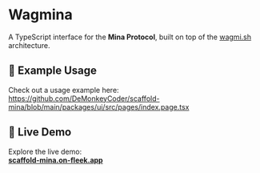 # Wagmina

A TypeScript interface for the **Mina Protocol**, built on top of the [wagmi.sh](http://wagmi.sh/) architecture.

## 🔧 Example Usage

Check out a usage example here:  
https://github.com/DeMonkeyCoder/scaffold-mina/blob/main/packages/ui/src/pages/index.page.tsx

## 🚀 Live Demo

Explore the live demo:  
[**scaffold-mina.on-fleek.app**](https://scaffold-mina.on-fleek.app/)
